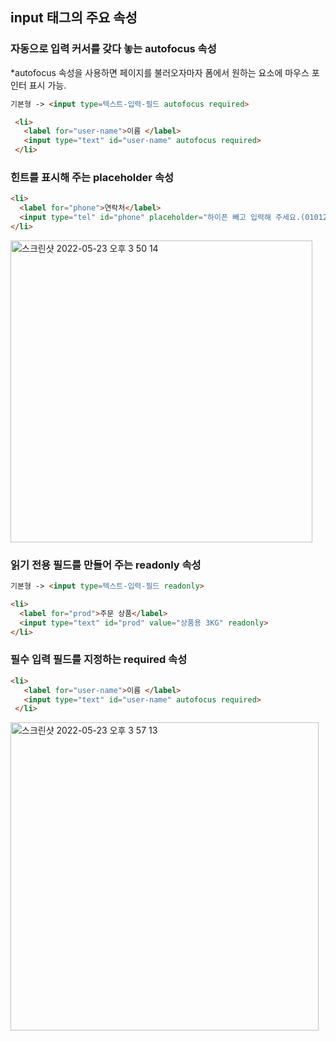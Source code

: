 ## input 태그의 주요 속성
### 자동으로 입력 커서를 갖다 놓는 autofocus 속성 
*autofocus 속성을 사용하면 페이지를 불러오자마자 폼에서 원하는 요소에 마우스 포인터 표시 가능.
```html
기본형 -> <input type=텍스트-입력-필드 autofocus required>

 <li>
   <label for="user-name">이름 </label>
   <input type="text" id="user-name" autofocus required>
 </li>

```

### 힌트를 표시해 주는 placeholder 속성
```html
<li>
  <label for="phone">연락처</label>
  <input type="tel" id="phone" placeholder="하이픈 빼고 입력해 주세요.(01012345678)" required>
</li>
```
<img width="483" alt="스크린샷 2022-05-23 오후 3 50 14" src="https://user-images.githubusercontent.com/97012561/169760257-04b84823-bfac-425c-af63-bb6ea10fd5a2.png">


### 읽기 전용 필드를 만들어 주는 readonly 속성
```html
기본형 -> <input type=텍스트-입력-필드 readonly>

<li>
  <label for="prod">주문 상품</label>
  <input type="text" id="prod" value="상품용 3KG" readonly>
</li>
```

### 필수 입력 필드를 지정하는 required 속성 

``` html
<li>
   <label for="user-name">이름 </label>
   <input type="text" id="user-name" autofocus required>
 </li>
```
<img width="493" alt="스크린샷 2022-05-23 오후 3 57 13" src="https://user-images.githubusercontent.com/97012561/169761438-61e6b763-8001-44be-af88-6647e78dcd76.png">


